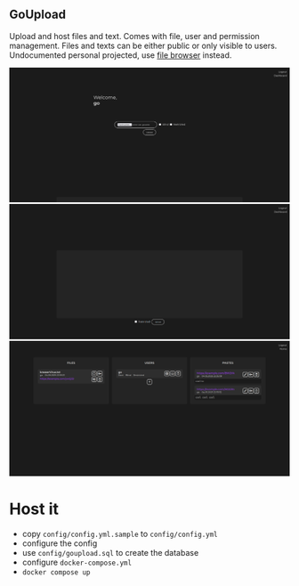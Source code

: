 ## GoUpload

Upload and host files and text. Comes with file, user and permission management. Files and texts can be either public or only visible to users. Undocumented personal projected, use [file browser](https://github.com/filebrowser/filebrowser) instead.

<img src="screenshots/screen1.png" alt="Upload a file" width="800">
<img src="screenshots/screen2.png" alt="Paste a text" width="800">
<img src="screenshots/screen3.png" alt="Dashboard to manage everything" width="800">

# Host it
- copy `config/config.yml.sample` to `config/config.yml`
- configure the config
- use `config/goupload.sql` to create the database
- configure `docker-compose.yml`
- `docker compose up`
